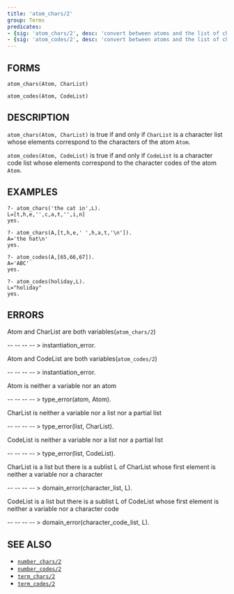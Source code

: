 ```yaml
---
title: 'atom_chars/2'
group: Terms
predicates:
- {sig: 'atom_chars/2', desc: 'convert between atoms and the list of characters representing the atom'}
- {sig: 'atom_codes/2', desc: 'convert between atoms and the list of character codes representing the atom'}
---
```


## FORMS
```
atom_chars(Atom, CharList)

atom_codes(Atom, CodeList)
```
## DESCRIPTION

`atom_chars(Atom, CharList)` is true if and only if `CharList` is a character list whose elements correspond to the characters of the atom `Atom`.

`atom_codes(Atom, CodeList)` is true if and only if `CodeList` is a character code list whose elements correspond to the character codes of the atom `Atom`.


## EXAMPLES

```
?- atom_chars('the cat in',L).
L=[t,h,e,'',c,a,t,'',i,n]
yes.
```

```
?- atom_chars(A,[t,h,e,' ',h,a,t,'\n']).
A='the hat\n'
yes.
```

```
?- atom_codes(A,[65,66,67]).
A='ABC'
yes.
```

```
?- atom_codes(holiday,L).
L="holiday"
yes.
```



## ERRORS

Atom and CharList are both variables(`atom_chars/2`)

-- -- -- -- &gt; instantiation_error.

Atom and CodeList are both variables(`atom_codes/2`)

-- -- -- -- &gt; instantiation_error.

Atom is neither a variable nor an atom

-- -- -- -- &gt; type_error(atom, Atom).

CharList is neither a variable nor a list nor a partial list

-- -- -- -- &gt; type_error(list, CharList).

CodeList is neither a variable nor a list nor a partial list

-- -- -- -- &gt; type_error(list, CodeList).

CharList is a list but there is a sublist L of CharList whose first element is neither a variable nor a character

-- -- -- -- &gt; domain_error(character_list, L).

CodeList is a list but there is a sublist L of CodeList whose first element is neither a variable nor a character code

-- -- -- -- &gt; domain_error(character_code_list, L).


## SEE ALSO

- [`number_chars/2`](numberchars2.html)
- [`number_codes/2`](numberchars2.html)
- [`term_chars/2`](termchars2.html)
- [`term_codes/2`](termchars2.html)
